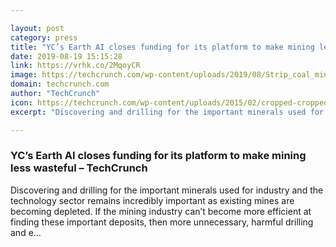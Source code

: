 ```yaml
---

layout: post
category: press
title: "YC’s Earth AI closes funding for its platform to make mining less wasteful"
date: 2019-08-19 15:15:28
link: https://vrhk.co/2MqoyCR
image: https://techcrunch.com/wp-content/uploads/2019/08/Strip_coal_mining.jpg?w=600
domain: techcrunch.com
author: "TechCrunch"
icon: https://techcrunch.com/wp-content/uploads/2015/02/cropped-cropped-favicon-gradient.png?w=180
excerpt: "Discovering and drilling for the important minerals used for industry and the technology sector remains incredibly important as existing mines are becoming depleted. If the mining industry can’t become more efficient at finding these important deposits, then more unnecessary, harmful drilling and e…"

---
```


### YC’s Earth AI closes funding for its platform to make mining less wasteful – TechCrunch

Discovering and drilling for the important minerals used for industry and the technology sector remains incredibly important as existing mines are becoming depleted. If the mining industry can’t become more efficient at finding these important deposits, then more unnecessary, harmful drilling and e…